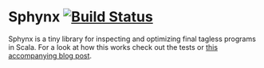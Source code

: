# Sphynx [![Build Status](https://travis-ci.org/LukaJCB/sphynx.svg?branch=master)](https://travis-ci.org/LukaJCB/sphynx)

Sphynx is a tiny library for inspecting and optimizing final tagless programs in Scala.
For a look at how this works check out the tests or [this accompanying blog post](https://typelevel.org/blog/2017/12/27/optimizing-final-tagless.html).
